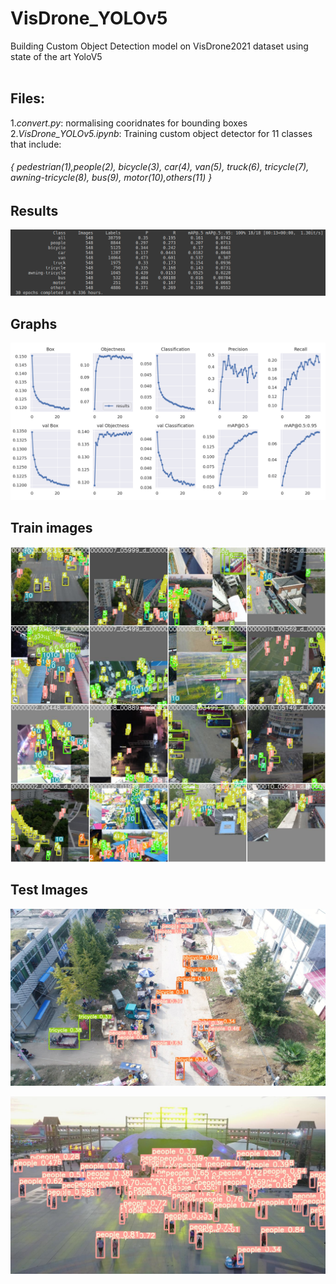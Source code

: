 # VisDrone_YOLOv5
Building Custom Object Detection model on VisDrone2021 dataset using state of the art YoloV5</br>
</br>
## Files:</br>

1.*convert.py*: normalising cooridnates for bounding boxes </br>
2.*VisDrone_YOLOv5.ipynb*: Training custom object detector for 11 classes that include:
  
  ###### { pedestrian(1),people(2), bicycle(3), car(4), van(5), truck(6), tricycle(7), awning-tricycle(8), bus(9), motor(10),others(11) }

## Results
![alt text](https://github.com/basavraj-chinagundi/VisDrone_YOLOv5/blob/main/images/results.png)
</br>

## Graphs
![alt text](https://github.com/basavraj-chinagundi/VisDrone_YOLOv5/blob/main/images/Graphs.png)
</br>

## Train images
![alt text](https://github.com/basavraj-chinagundi/VisDrone_YOLOv5/blob/main/images/train_batch.jpg)
</br>

## Test Images
![alt text](https://github.com/basavraj-chinagundi/VisDrone_YOLOv5/blob/main/images/1.jpg)

![alt text](https://github.com/basavraj-chinagundi/VisDrone_YOLOv5/blob/main/images/2.jpg)
